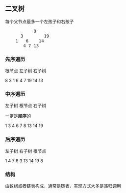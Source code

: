 ## 二叉树

每个父节点最多一个左孩子和右孩子
<pre>
		   8
	  3	       19
    1   6    14
       4 7 13
</pre>

### 先序遍历

根节点 左子树 右子树

8 3 1 6 4 7 19 14 13

### 中序遍历

左子树 根节点 右子树

一定是**顺序**的

1 3 4 6 7 8 13 14 19 

### 后序遍历

左子树 右子树 根节点

1 4 7 6 3 13 14 19 8

### 结构

由数组或者链表构成，通常是链表，实现方式大多是递归调用
